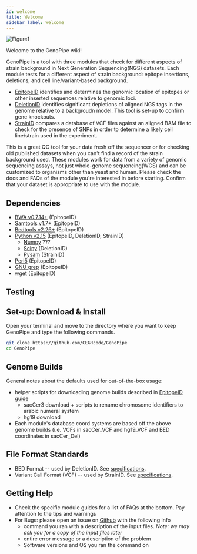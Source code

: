 ```yaml
---
id: welcome
title: Welcome
sidebar_label: Welcome
---
```


![Figure1](/genopipe-img/Figure1.svg)

Welcome to the GenoPipe wiki!

GenoPipe is a tool with three modules that check for different aspects of strain background in Next Generation Sequencing(NGS) datasets. Each module tests for a different aspect of strain background: epitope insertions, deletions, and cell line/variant-based background.
  - [EpitopeID][epitopeid-md] identifies and determines the genomic location of epitopes or other inserted sequences relative to genomic loci.
  - [DeletionID][epitopeid-md] identifies significant depletions of aligned NGS tags in the genome relative to a backgroudn model. This tool is set-up to confirm gene knockouts.
  - [StrainID][strainid-md] compares a database of VCF files against an aligned BAM file to check for the presence of SNPs in order to determine a likely cell line/strain used in the experiment.

This is a great QC tool for your data fresh off the sequencer or for checking old published datasets when you can't find a record of the strain background used. These modules work for data from a variety of genomic sequencing assays, not just whole-genome sequencing(WGS) and can be customized to organisms other than yeast and human. Please check the docs and FAQs of the module you're interested in before starting. Confirm that your dataset is appropriate to use with the module.


## Dependencies

* [BWA v0.7.14+][dependency-bwa] (EpitopeID)
* [Samtools v1.7+][dependency-samtools] (EpitopeID)
* [Bedtools v2.26+][dependency-bedtools] (EpitopeID)
* [Python v2.15][dependency-python2] (EpitopeID, DeletionID, StrainID)
  * [Numpy][dependency-numpy] ???
  * [Scipy][dependency-scipy] (DeletionID)
  * [Pysam][dependency-pysam] (StrainID)
* [Perl5][dependency-perl5] (EpitopeID)
* [GNU grep][dependency-gnu-grep] (EpitopeID)
* [wget][dependency-wget] (EpitopeID)

<!-- Epitope List:
* BWA v0.7.14+
* samtools v1.7+
* bedtools v2.26+
* perl5
* python v2.15 with scipy
* GNU grep (BSD grep on MacOSX is >10X slower)

*Epitope get Genome
* wget

Deletion List:
* python v2.15 with scipy

Strain List:
* python v2.15 with pysam
 -->



## Testing


## Set-up: Download & Install

Open your terminal and move to the directory where you want to keep GenoPipe and type the following commands.

```bash
git clone https://github.com/CEGRcode/GenoPipe
cd GenoPipe
```


## Genome Builds
General notes about the defaults used for out-of-the-box usage:

* helper scripts for downloading genome builds described in [EpitopeID guide][epitopeid-md]
  * sacCer3 download + scripts to rename chromosome identifiers to arabic numeral system
  * hg19 download
* Each module's database coord systems are based off the above genome builds (i.e. VCFs in sacCer_VCF and hg19_VCF and BED coordinates in sacCer_Del)



## File Format Standards

* BED Format -- used by DeletionID. See [specifications][bed-specs].
* Variant Call Format (VCF) -- used by StrainID. See [specifications][vcf-specs].



## Getting Help

* Check the specific module guides for a list of FAQs at the bottom. Pay attention to the tips and warnings
* For Bugs: please open an issue on [Github][github-repo] with the following info
    * command you ran with a description of the input files. _Note: we may ask you for a copy of the input files later_
    * entire error message or a description of the problem
    * Software versions and OS you ran the command on



[epitopeid-md]:epitopeid.md
[deletionid-md]:deletionid.md
[strainid-md]:strainid.md


[github-repo]:https://github.com/CEGRcode/GenoPipe
[bed-specs]:www.google.com
[vcf-specs]:www.google.com
[dependency-bwa]:www.google.com
[dependency-samtools]:www.google.com
[dependency-bedtools]:www.google.com
[dependency-perl5]:www.google.com
[dependency-python2]:www.google.com
[dependency-scipy]:www.google.com
[dependency-numpy]:www.google.com
[dependency-pysam]:www.google.com
[dependency-gnu-grep]:www.google.com
[dependency-wget]:www.google.com
